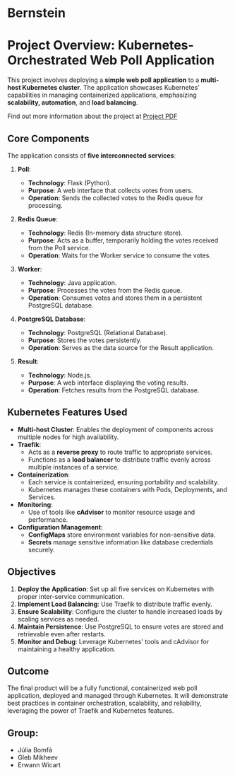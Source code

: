 # Bernstein
# Project Overview: Kubernetes-Orchestrated Web Poll Application

This project involves deploying a **simple web poll application** to a **multi-host Kubernetes cluster**. The application showcases Kubernetes' capabilities in managing containerized applications, emphasizing **scalability, automation**, and **load balancing**.

Find out more information about the project at [Project PDF](./B-DOP-500_bernstein.pdf)

## Core Components

The application consists of **five interconnected services**:

1. **Poll**:
   - **Technology**: Flask (Python).
   - **Purpose**: A web interface that collects votes from users.
   - **Operation**: Sends the collected votes to the Redis queue for processing.

2. **Redis Queue**:
   - **Technology**: Redis (In-memory data structure store).
   - **Purpose**: Acts as a buffer, temporarily holding the votes received from the Poll service.
   - **Operation**: Waits for the Worker service to consume the votes.

3. **Worker**:
   - **Technology**: Java application.
   - **Purpose**: Processes the votes from the Redis queue.
   - **Operation**: Consumes votes and stores them in a persistent PostgreSQL database.

4. **PostgreSQL Database**:
   - **Technology**: PostgreSQL (Relational Database).
   - **Purpose**: Stores the votes persistently.
   - **Operation**: Serves as the data source for the Result application.

5. **Result**:
   - **Technology**: Node.js.
   - **Purpose**: A web interface displaying the voting results.
   - **Operation**: Fetches results from the PostgreSQL database.

## Kubernetes Features Used

- **Multi-host Cluster**: Enables the deployment of components across multiple nodes for high availability.
- **Traefik**:
  - Acts as a **reverse proxy** to route traffic to appropriate services.
  - Functions as a **load balancer** to distribute traffic evenly across multiple instances of a service.
- **Containerization**:
  - Each service is containerized, ensuring portability and scalability.
  - Kubernetes manages these containers with Pods, Deployments, and Services.
- **Monitoring**:
  - Use of tools like **cAdvisor** to monitor resource usage and performance.
- **Configuration Management**:
  - **ConfigMaps** store environment variables for non-sensitive data.
  - **Secrets** manage sensitive information like database credentials securely.

## Objectives

1. **Deploy the Application**: Set up all five services on Kubernetes with proper inter-service communication.
2. **Implement Load Balancing**: Use Traefik to distribute traffic evenly.
3. **Ensure Scalability**: Configure the cluster to handle increased loads by scaling services as needed.
4. **Maintain Persistence**: Use PostgreSQL to ensure votes are stored and retrievable even after restarts.
5. **Monitor and Debug**: Leverage Kubernetes' tools and cAdvisor for maintaining a healthy application.

## Outcome

The final product will be a fully functional, containerized web poll application, deployed and managed through Kubernetes. It will demonstrate best practices in container orchestration, scalability, and reliability, leveraging the power of Traefik and Kubernetes features.

## Group:
 - Júlia Bomfá
 - Gleb Mikheev
 - Erwann Wicart

